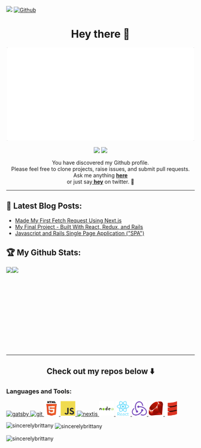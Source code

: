 
![](https://visitor-badge.laobi.icu/badge?page_id=SincerelyBrittany.SincerelyBrittany)
[![Github](https://img.shields.io/github/followers/SincerelyBrittany?label=Follow&style=social)](https://github.com/SincerelyBrittany)


<h1 align="center">Hey there 👋 </h1>

<p align="center">
<!--   <img width="250" src="https://github.com/SincerelyBrittany/SincerelyBrittany/blob/master/code/bitmoji.JPG"> -->
  <img width="500" src="https://github.com/SincerelyBrittany/SincerelyBrittany/blob/master/code/intro2.gif">
</p>

<p align="center">
<a href= "https://dev.to/sincerelybrittany"><img src="https://img.icons8.com/windows/32/000000/dev.png"/></a>
<a href= "https://twitter.com/sincerelybrittt"><img src="https://img.icons8.com/material-outlined/30/000000/twitter.png"/></a>
</p>

<p align="center"> 
You have discovered my Github profile. <br>
Please feel free to clone projects, raise issues, and submit pull requests. <br>
Ask me anything <a href="https://github.com/sincerelybrittany/sincerelybrittany/issues/new"><b>here</b></a><br>
or just say<a href="https://twitter.com/intent/tweet?url=https%3A%2F%2Fgithub.com%2FSincerelyBrittany&text=Hi%20@SincerelyBrittt%2C%20saying%20hi%20from%20your%20github%21">
<b>hey</b></a> on twitter. 🙂 </p>

---

## 🚨  Latest Blog Posts:
<!-- BLOG-POST-LIST:START -->
- [Made My First Fetch Request Using Next.js](https://dev.to/sincerelybrittany/made-my-first-fetch-request-using-next-js-19i3)
- [My Final Project - Built With React, Redux, and Rails](https://dev.to/sincerelybrittany/my-final-project-built-with-react-redux-and-rails-3lk3)
- [Javascript and Rails Single Page Application &lpar;&quot;SPA&quot;&rpar;](https://dev.to/sincerelybrittany/javascript-and-rails-single-page-application-spa-3opc)
<!-- BLOG-POST-LIST:END -->

## :trophy: My Github Stats:

<div class="center">
<a href="https://github-readme-stats.vercel.app/api?username=sincerelybrittany&show_icons=true&theme=radical">
  <img  align="left" src="https://github-readme-stats.vercel.app/api?username=sincerelybrittany&show_icons=true&theme=radical" />
</a>
<a href="https://github-readme-stats.vercel.app/api/top-langs/?username=sincerelybrittany&theme=radical">
  <img align="left" src="https://github-readme-stats.vercel.app/api/top-langs/?username=sincerelybrittany&theme=radical" />
</a>
</div>

<!-- <div>

  ![Sincerely Brittany's GitHub stats](https://github-readme-stats.vercel.app/api?username=sincerelybrittany&show_icons=true&theme=radical) 
  
  [![Top Langs](https://github-readme-stats.vercel.app/api/top-langs/?username=sincerelybrittany&theme=radical)](https://github.com/sincerelybrittany/github-readme-stats)
  
  </div> -->
  
<!--   [![Sincerely Brittany's wakatime stats](https://github-readme-stats.vercel.app/api/wakatime?username=sincerelybrittany)](https://github.com/anuraghazra/github-readme-stats)
   -->


<br/><br/><br><br><br><br><br><br><br><br><br><br><br>


<hr>
<h2 align="center">
Check out my repos below ⬇️  
</h2> 



<!-- <br/><br>
<p align="center">
<a href="https://www.buymeacoffee.com/sincerelybrittt" target="_blank"><img src="https://cdn.buymeacoffee.com/buttons/v2/default-white.png" alt="Buy Me A Coffee" style="height: 30px;width: 30px;" ></a>
</p> -->


<h3 align="left">Languages and Tools:</h3>
<p align="left"> <a href="https://www.gatsbyjs.com/" target="_blank" rel="noreferrer"> <img src="https://www.vectorlogo.zone/logos/gatsbyjs/gatsbyjs-icon.svg" alt="gatsby" width="40" height="40"/> </a> <a href="https://git-scm.com/" target="_blank" rel="noreferrer"> <img src="https://www.vectorlogo.zone/logos/git-scm/git-scm-icon.svg" alt="git" width="40" height="40"/> </a> <a href="https://www.w3.org/html/" target="_blank" rel="noreferrer"> <img src="https://raw.githubusercontent.com/devicons/devicon/master/icons/html5/html5-original-wordmark.svg" alt="html5" width="40" height="40"/> </a> <a href="https://developer.mozilla.org/en-US/docs/Web/JavaScript" target="_blank" rel="noreferrer"> <img src="https://raw.githubusercontent.com/devicons/devicon/master/icons/javascript/javascript-original.svg" alt="javascript" width="40" height="40"/> </a> <a href="https://nextjs.org/" target="_blank" rel="noreferrer"> <img src="https://cdn.worldvectorlogo.com/logos/nextjs-2.svg" alt="nextjs" width="40" height="40"/> </a> <a href="https://nodejs.org" target="_blank" rel="noreferrer"> <img src="https://raw.githubusercontent.com/devicons/devicon/master/icons/nodejs/nodejs-original-wordmark.svg" alt="nodejs" width="40" height="40"/> </a> <a href="https://reactjs.org/" target="_blank" rel="noreferrer"> <img src="https://raw.githubusercontent.com/devicons/devicon/master/icons/react/react-original-wordmark.svg" alt="react" width="40" height="40"/> </a> <a href="https://redux.js.org" target="_blank" rel="noreferrer"> <img src="https://raw.githubusercontent.com/devicons/devicon/master/icons/redux/redux-original.svg" alt="redux" width="40" height="40"/> </a> <a href="https://www.ruby-lang.org/en/" target="_blank" rel="noreferrer"> <img src="https://raw.githubusercontent.com/devicons/devicon/master/icons/ruby/ruby-original.svg" alt="ruby" width="40" height="40"/> </a> <a href="https://www.scala-lang.org" target="_blank" rel="noreferrer"> <img src="https://raw.githubusercontent.com/devicons/devicon/master/icons/scala/scala-original.svg" alt="scala" width="40" height="40"/> </a> </p>

<p><img align="left" src="https://github-readme-stats.vercel.app/api/top-langs?username=sincerelybrittany&show_icons=true&locale=en&layout=compact" alt="sincerelybrittany" /></p>

<p>&nbsp;<img align="center" src="https://github-readme-stats.vercel.app/api?username=sincerelybrittany&show_icons=true&locale=en" alt="sincerelybrittany" /></p>

<p><img align="center" src="https://github-readme-streak-stats.herokuapp.com/?user=sincerelybrittany&" alt="sincerelybrittany" /></p>



<!--
**SincerelyBrittany/SincerelyBrittany** is a ✨ _special_ ✨ repository because its `README.md` (this file) appears on your GitHub profile.
![](https://visitor-badge.glitch.me/badge?page_id=sincerelybrittany.sincerelybrittany)
Here are some ideas to get you started:
 <!-- <a target="_blank" href="https://www.linkedin.com/in/sincerelybrittany/">🇱​🇮​🇳​🇰​🇪​🇩​🇮​🇳​</a> ●
- 🔭 I’m currently working on ...
- 🌱 I’m currently learning ...
- 👯 I’m looking to collaborate on ...
- 🤔 I’m looking for help with ...
- 💬 Ask me about ...
- 📫 How to reach me: ...
- 😄 Pronouns: She/Her
- ⚡ Fun fact: ...
-->


